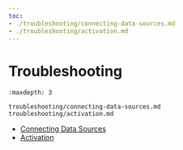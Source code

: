 ```yaml
---
toc:
- ./troubleshooting/connecting-data-sources.md
- ./troubleshooting/activation.md
---
```

# Troubleshooting

```{toctree}
:maxdepth: 3

troubleshooting/connecting-data-sources.md
troubleshooting/activation.md
```

- [Connecting Data Sources](./troubleshooting/connecting-data-sources.md)
- [Activation](./troubleshooting/activation.md)
